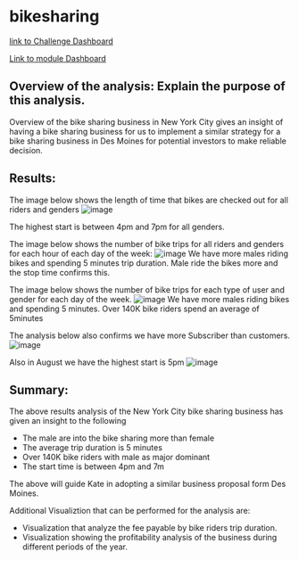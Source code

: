# bikesharing

[link to Challenge Dashboard](https://public.tableau.com/app/profile/comfort8368/viz/NYCCitybikeAnalysis_16599820659690/NYCDashboard)

[Link to module Dashboard](https://public.tableau.com/app/profile/comfort8368/viz/NYCBikesharing_16598850883970/NYCCitiBikeDashboard_)
## Overview of the analysis: Explain the purpose of this analysis.
Overview of the bike sharing business in New York City gives an insight of having a bike sharing business for us to implement a similar strategy for a bike sharing business in Des Moines for potential investors to make reliable decision.

## Results: 
The image below shows the length of time that bikes are checked out for all riders and genders
![image](https://user-images.githubusercontent.com/104603037/183523030-0cc4ad6c-9f33-419c-925f-cc457aece6f7.png)

The highest start is between 4pm and 7pm for all genders.

The image below shows the number of bike trips for all riders and genders for each hour of each day of the week:
![image](https://user-images.githubusercontent.com/104603037/183523240-21b75bb1-38ab-4a8a-8648-5074445f7fcc.png)
We have more males riding bikes and spending 5 minutes trip duration.
Male ride the bikes more and the stop time confirms this.

The image below shows the number of bike trips for each type of user and gender for each day of the week.
![image](https://user-images.githubusercontent.com/104603037/183523103-a7b81070-194a-40d9-8c86-92de28d0c27f.png)
We have more males riding bikes and spending 5 minutes.
Over 140K bike riders spend an average of 5minutes

The analysis below also confirms we have more Subscriber than customers.
![image](https://user-images.githubusercontent.com/104603037/183523430-5beaa443-2be6-48b4-b0aa-0428670d9a86.png)

Also in August we have the highest start is 5pm
![image](https://user-images.githubusercontent.com/104603037/183523491-76d24262-293d-4024-8009-1309d012f46f.png)

## Summary: 
The above results analysis of the New York City bike sharing business has given an insight to the following
-	The male are into the bike sharing more than female
-	The average trip duration is 5 minutes
-	Over 140K bike riders with male as major dominant
-	The start time is between 4pm and 7m

The above will guide Kate in adopting a similar business proposal form Des Moines.

Additional Visualiztion that can be performed for the analysis are:

- Visualization that analyze the fee payable by bike riders trip duration.
- Visualization showing the profitability analysis of the business during different periods of the year.
